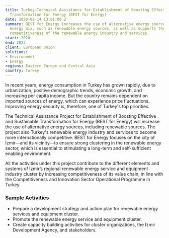 ```yaml
---
title: Turkey—Technical Assistance for Establishment of Boosting Effective and Sustainable
  Transformation for Energy (BEST for Energy)
date: 2020-08-14 13:01:00 Z
summary: BEST for Energy increases the use of alternative energy sources in the overall
  energy mix, such as renewable energy sources, as well as supports the international
  competitiveness of the renewable energy industry and services.
start: 2020
end: 2023
client: European Union
solutions:
- Environment
- Energy
regions: Eastern Europe and Central Asia
country: Turkey
---
```


In recent years, energy consumption in Turkey has grown rapidly, due to urbanization, positive demographic trends, economic growth, and increasing per capita income. But the country remains dependent on imported sources of energy, which can experience price fluctuations. Improving energy security is, therefore, one of Turkey's top priorities. 

The Technical Assistance Project for Establishment of Boosting Effective and Sustainable Transformation for Energy (BEST for Energy) will increase the use of alternative energy sources, including renewable sources. The project also Turkey's renewable energy industry and services to become more internationally competitive. BEST for Energy focuses on the city of İzmir—and its vicinity—to ensure strong clustering in the renewable energy sector, which is essential to stimulating a long-term and self-sufficient  enabling environment.

All the activities under this project contribute to the different elements and systems of İzmir’s regional renewable energy service and equipment industry cluster by increasing competitiveness of its value chain, in line with the Competitiveness and Innovation Sector Operational Programme in Turkey. 

### Sample Activities

* Prepare a development strategy and action plan for renewable energy services and equipment cluster.
* Promote the renewable energy service and equipment cluster.
* Create capacity building activities for cluster organizations, the Izmir Development Agency, and stakeholders. 